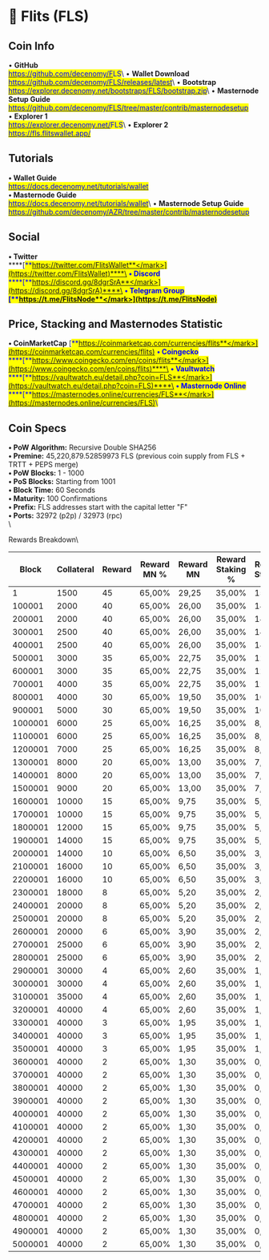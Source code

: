 # 🔸 Flits (FLS)

## Coin Info

• **GitHub**\
[<mark style="color:blue;">https://github.com/decenomy/F</mark>](https://github.com/decenomy/AZR)<mark style="color:blue;">LS</mark>\ <mark style="color:blue;"></mark>• **Wallet Download**\
[<mark style="color:blue;">https://github.com/decenomy/FLS/releases/latest</mark>](https://github.com/decenomy/AZR/releases/latest)<mark style="color:blue;"></mark>\ <mark style="color:blue;"></mark>• **Bootstrap**\
[<mark style="color:blue;">https://explorer.decenomy.net/bootstraps/FLS/bootstrap.zip</mark>](https://explorer.decenomy.net/bootstraps/AZR/bootstrap.zip)<mark style="color:blue;"></mark>\ <mark style="color:blue;"></mark>• **Masternode Setup Guide**\
[<mark style="color:blue;">https://github.com/decenomy/FLS/tree/master/contrib/masternodesetup</mark>](https://github.com/decenomy/AZR/tree/master/contrib/masternodesetup)\
• **Explorer 1** \
[<mark style="color:blue;">https://explorer.decenomy.net/</mark>](https://explorer.decenomy.net/AZR/)<mark style="color:blue;">FLS</mark>\ <mark style="color:blue;"></mark>• **Explorer 2**\
[<mark style="color:blue;">https://fls.flitswallet.app/</mark>](https://azr.flitswallet.app/)<mark style="color:blue;"></mark>

## Tutorials

**• Wallet Guide**\
[<mark style="color:blue;">https://docs.decenomy.net/tutorials/wallet</mark>](../tutorials/wallet/)\
**• Masternode Guide**\
[<mark style="color:blue;">https://docs.decenomy.net/tutorials/wallet</mark>](../tutorials/wallet/)<mark style="color:blue;"></mark>\ <mark style="color:blue;"></mark>• **Masternode Setup Guide**\
[<mark style="color:blue;">https://github.com/decenomy/AZR/tree/master/contrib/masternodesetup</mark>](https://github.com/decenomy/AZR/tree/master/contrib/masternodesetup)<mark style="color:blue;"></mark>

## Social

**• Twitter**\
****[<mark style="color:blue;">**https://twitter.com/FlitsWallet**</mark>](https://twitter.com/FlitsWallet)****\
**• Discord**\
****[<mark style="color:blue;">**https://discord.gg/8dgrSrA**</mark>](https://discord.gg/8dgrSrA)****\
**• Telegram Group**\
****[<mark style="color:blue;">**https://t.me/FlitsNode**</mark>](https://t.me/FlitsNode)<mark style="color:blue;">****</mark>

## Price, Stacking and Masternodes Statistic

**• CoinMarketCap**                                         [<mark style="color:blue;">**https://coinmarketcap.com/currencies/flits**</mark>](https://coinmarketcap.com/currencies/flits)                                                                                **• Coingecko**\
****[<mark style="color:blue;">**https://www.coingecko.com/en/coins/flits**</mark>](https://www.coingecko.com/en/coins/flits)****\
**• Vaultwatch**\
****[<mark style="color:blue;">**https://vaultwatch.eu/detail.php?coin=FLS**</mark>](https://vaultwatch.eu/detail.php?coin=FLS)****\
**• Masternode Online**\
****[<mark style="color:blue;">**https://masternodes.online/currencies/FLS**</mark>](https://masternodes.online/currencies/FLS)<mark style="color:blue;"></mark>\ <mark style="color:blue;"></mark>

## **Coin Specs**

**• PoW Algorithm:** Recursive Double SHA256\
**• Premine:** 45,220,879.52859973 FLS (previous coin supply from FLS + TRTT + PEPS merge)\
**• PoW Blocks:** 1 - 1000\
**• PoS Blocks:** Starting from 1001\
**• Block Time:** 60 Seconds\
**• Maturity:** 100 Confirmations\
**• Prefix:** FLS addresses start with the capital letter "F"\
**• Ports:** 32972 (p2p) / 32973 (rpc)\
\


Rewards Breakdown\



| Block   | Collateral | Reward | Reward MN % | Reward MN | Reward Staking % | Reward Staking | Supply (M) | Target Inflation |
| ------- | ---------- | ------ | ----------- | --------- | ---------------- | -------------- | ---------- | ---------------- |
| 1       | 1500       | 45     | 65,00%      | 29,25     | 35,00%           | 15,75          | 45         | 50,00%           |
| 100001  | 2000       | 40     | 65,00%      | 26,00     | 35,00%           | 14,00          | 50         | 45,00%           |
| 200001  | 2000       | 40     | 65,00%      | 26,00     | 35,00%           | 14,00          | 54         | 40,50%           |
| 300001  | 2500       | 40     | 65,00%      | 26,00     | 35,00%           | 14,00          | 58         | 36,45%           |
| 400001  | 2500       | 40     | 65,00%      | 26,00     | 35,00%           | 14,00          | 62         | 32,81%           |
| 500001  | 3000       | 35     | 65,00%      | 22,75     | 35,00%           | 12,25          | 66         | 29,52%           |
| 600001  | 3000       | 35     | 65,00%      | 22,75     | 35,00%           | 12,25          | 69         | 26,57%           |
| 700001  | 4000       | 35     | 65,00%      | 22,75     | 35,00%           | 12,25          | 73         | 23,91%           |
| 800001  | 4000       | 30     | 65,00%      | 19,50     | 35,00%           | 10,50          | 76         | 21,52%           |
| 900001  | 5000       | 30     | 65,00%      | 19,50     | 35,00%           | 10,50          | 79         | 19,37%           |
| 1000001 | 6000       | 25     | 65,00%      | 16,25     | 35,00%           | 8,75           | 82         | 17,43%           |
| 1100001 | 6000       | 25     | 65,00%      | 16,25     | 35,00%           | 8,75           | 85         | 15,69%           |
| 1200001 | 7000       | 25     | 65,00%      | 16,25     | 35,00%           | 8,75           | 87         | 14,12%           |
| 1300001 | 8000       | 20     | 65,00%      | 13,00     | 35,00%           | 7,00           | 90         | 12,71%           |
| 1400001 | 8000       | 20     | 65,00%      | 13,00     | 35,00%           | 7,00           | 92         | 11,44%           |
| 1500001 | 9000       | 20     | 65,00%      | 13,00     | 35,00%           | 7,00           | 94         | 10,29%           |
| 1600001 | 10000      | 15     | 65,00%      | 9,75      | 35,00%           | 5,25           | 96         | 9,27%            |
| 1700001 | 10000      | 15     | 65,00%      | 9,75      | 35,00%           | 5,25           | 97         | 8,34%            |
| 1800001 | 12000      | 15     | 65,00%      | 9,75      | 35,00%           | 5,25           | 99         | 7,50%            |
| 1900001 | 14000      | 15     | 65,00%      | 9,75      | 35,00%           | 5,25           | 100        | 6,75%            |
| 2000001 | 14000      | 10     | 65,00%      | 6,50      | 35,00%           | 3,50           | 102        | 6,08%            |
| 2100001 | 16000      | 10     | 65,00%      | 6,50      | 35,00%           | 3,50           | 103        | 5,47%            |
| 2200001 | 16000      | 10     | 65,00%      | 6,50      | 35,00%           | 3,50           | 104        | 4,92%            |
| 2300001 | 18000      | 8      | 65,00%      | 5,20      | 35,00%           | 2,80           | 105        | 4,43%            |
| 2400001 | 20000      | 8      | 65,00%      | 5,20      | 35,00%           | 2,80           | 105        | 3,99%            |
| 2500001 | 20000      | 8      | 65,00%      | 5,20      | 35,00%           | 2,80           | 106        | 3,59%            |
| 2600001 | 20000      | 6      | 65,00%      | 3,90      | 35,00%           | 2,10           | 107        | 3,23%            |
| 2700001 | 25000      | 6      | 65,00%      | 3,90      | 35,00%           | 2,10           | 108        | 2,91%            |
| 2800001 | 25000      | 6      | 65,00%      | 3,90      | 35,00%           | 2,10           | 108        | 2,62%            |
| 2900001 | 30000      | 4      | 65,00%      | 2,60      | 35,00%           | 1,40           | 109        | 2,36%            |
| 3000001 | 30000      | 4      | 65,00%      | 2,60      | 35,00%           | 1,40           | 109        | 2,12%            |
| 3100001 | 35000      | 4      | 65,00%      | 2,60      | 35,00%           | 1,40           | 110        | 1,91%            |
| 3200001 | 40000      | 4      | 65,00%      | 2,60      | 35,00%           | 1,40           | 110        | 1,72%            |
| 3300001 | 40000      | 3      | 65,00%      | 1,95      | 35,00%           | 1,05           | 110        | 1,55%            |
| 3400001 | 40000      | 3      | 65,00%      | 1,95      | 35,00%           | 1,05           | 111        | 1,39%            |
| 3500001 | 40000      | 3      | 65,00%      | 1,95      | 35,00%           | 1,05           | 111        | 1,25%            |
| 3600001 | 40000      | 2      | 65,00%      | 1,30      | 35,00%           | 0,70           | 111        | 1,13%            |
| 3700001 | 40000      | 2      | 65,00%      | 1,30      | 35,00%           | 0,70           | 111        | 1,01%            |
| 3800001 | 40000      | 2      | 65,00%      | 1,30      | 35,00%           | 0,70           | 112        | 1,00%            |
| 3900001 | 40000      | 2      | 65,00%      | 1,30      | 35,00%           | 0,70           | 112        | 1,00%            |
| 4000001 | 40000      | 2      | 65,00%      | 1,30      | 35,00%           | 0,70           | 112        | 1,00%            |
| 4100001 | 40000      | 2      | 65,00%      | 1,30      | 35,00%           | 0,70           | 112        | 1,00%            |
| 4200001 | 40000      | 2      | 65,00%      | 1,30      | 35,00%           | 0,70           | 112        | 1,00%            |
| 4300001 | 40000      | 2      | 65,00%      | 1,30      | 35,00%           | 0,70           | 113        | 1,00%            |
| 4400001 | 40000      | 2      | 65,00%      | 1,30      | 35,00%           | 0,70           | 113        | 1,00%            |
| 4500001 | 40000      | 2      | 65,00%      | 1,30      | 35,00%           | 0,70           | 113        | 1,00%            |
| 4600001 | 40000      | 2      | 65,00%      | 1,30      | 35,00%           | 0,70           | 113        | 1,00%            |
| 4700001 | 40000      | 2      | 65,00%      | 1,30      | 35,00%           | 0,70           | 113        | 1,00%            |
| 4800001 | 40000      | 2      | 65,00%      | 1,30      | 35,00%           | 0,70           | 114        | 1,00%            |
| 4900001 | 40000      | 2      | 65,00%      | 1,30      | 35,00%           | 0,70           | 114        | 1,00%            |
| 5000001 | 40000      | 2      | 65,00%      | 1,30      | 35,00%           | 0,70           | 114        | 1,00%            |

